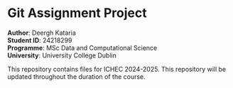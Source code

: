 # Git Assignment Project

**Author**: Deergh Kataria <br/>
**Student ID**: 24218299 <br/>
**Programme**: MSc Data and Computational Science <br/>
**University**: University College Dublin <br/>

This repository contains files for ICHEC 2024-2025. This repository will be updated throughout the duration of the course.
